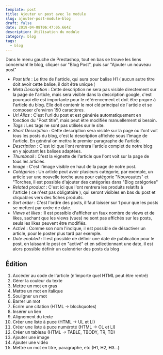 ```yaml
---
template: post
title: Ajouter un post avec le module
slug: ajouter-post-module-blog
draft: false
date: 2019-04-08T06:47:05.664Z
description: Utilisation du module
category: blog
tags:
  - blog
---
```

Dans le menu gauche de Prestashop, tout en bas se trouve les liens concernant le blog, cliquer sur "Blog Post", puis sur "Ajouter un nouveau post"

* _Post title_ : Le titre de l'article, qui aura pour balise H1 ( aucun autre titre doit avoir cette balise, il doit être unique )
* _Meta Description_ : Cette description ne sera pas visible directement sur la page de l'article, mais sera visible dans la description google, c'est pourquoi elle est importante pour le référencement et doit être propre à l'article du blog. Elle doit contenir le mot clé principal de l'article et se composer d'environ 150 caractères.
* _Url Alias_ : C'est l'url du post et est générée automatiquement en fonction du "Post title", mais peut être modifiée manuellement si besoin.
* _Tags_ : Les tags ne sont pas utilisés sur le site.
* _Short Description_ : Cette description sera visible sur la page ou l'ont voit tous les posts du blog, c'est la description affichée sous l'image de l'article. En général on mettra le premier paragraphe de l'article.
* _Description_ : C'est ici que l'ont rentrera l'article complet de notre blog en y ajoutant les balises adaptées.
* _Thumbnail_ : C'est la vignette de l'article que l'ont voit sur la page de tous les articles.
* _Image_ : C'est l'image visible en haut de la page de notre post.
* _Catégories_ : Un article peut avoir plusieurs catégorie, par exemple, un article sur une nouvelle torche aura pour catégorie "Nouveautés" et "Torches, il est possible d'ajouter des catégories dans "Blog catégories"
* _Related product_ : C'est ici que l'ont rentrera les produits relatifs à l'article ( ce n'est pas obligatoire ), qui seront visibles en bas du post et cliquables vers des fiches produits.
* _Sort order_ : C'est l'ordre des posts, il faut laisser sur 1 pour que les posts se mettent par ordre de date.
* _Views et likes_ : Il est possible d'afficher un faux nombre de views et de likes, sachant que les views (vues) ne sont pas affichés sur les posts, seuls les likes peuvent être modifiés.
* _Activé_ : Comme son nom l'indique, il est possible de désactiver un article, pour le poster plus tard par exemple.
* _Date enabled_ : Il est possible de définir une date de publication pour le post, en laissant le post en "activé" et en sélectionnant une date, il est alors possible définir un calendrier des posts du blog

## Édition

1. Accéder au code de l'article (n'importe quel HTML peut être rentré)
2. Gérer la couleur du texte
3. Mettre un mot en gras
4. Mettre un mot en italique
5. Souligner un mot
6. Barrer un mot
7. Écrire une citation (HTML → blockquotes)
8. Insérer un lien 
9. Alignement du texte
10. Créer une liste à puce (HTML → UL et LI)
11. Créer une liste à puce numéroté (HTML → OL et LI)
12. Créer un tableau (HTML → TABLE, TBODY, TR, TD)
13. Ajouter une image
14. Ajouter une vidéo
15. Mettre un mot en titre, paragraphe, etc (H1, H2, H3...)
